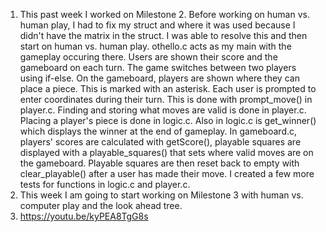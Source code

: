 1. This past week I worked on Milestone 2. Before working on human vs. human play, I had to fix my struct and where it was used because I didn't have the matrix in the struct. I was able to resolve this and then start on human vs. human play. othello.c acts as my main with the gameplay occuring there. Users are shown their score and the gameboard on each turn. The game switches between two players using if-else. On the gameboard, players are shown where they can place a piece. This is marked with an asterisk. Each user is prompted to enter coordinates during their turn. This is done with prompt_move() in player.c. Finding and storing what moves are valid is done in player.c. Placing a player's piece is done in logic.c. Also in logic.c is get_winner() which displays the winner at the end of gameplay. In gameboard.c, players' scores are calculated with getScore(), playable squares are displayed with a playable_squares() that sets where valid moves are on the gameboard. Playable squares are then reset back to empty with clear_playable() after a user has made their move. I created a few more tests for functions in logic.c and player.c.
2. This week I am going to start working on Milestone 3 with human vs. computer play and the look ahead tree.
3. https://youtu.be/kyPEA8TgG8s
